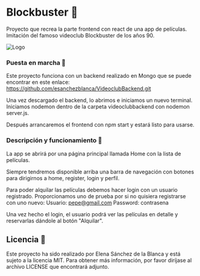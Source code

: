 # Blockbuster :movie_camera:
Proyecto que recrea la parte frontend con react de una app de películas. Imitación del famoso videoclub Blockbuster de los años 90.

![Logo]('./img/blockbusterLogo.jpg')

### Puesta en marcha :wrench:
Este proyecto funciona con un backend realizado en Mongo que se puede encontrar en este enlace:
https://github.com/esanchezblanca/VideoclubBackend.git

Una vez descargado el backend, lo abrimos e iniciamos un nuevo terminal. Iniciamos nodemon dentro de la carpeta videoclubbackend con nodemon server.js.

Después arrancaremos el frontend con npm start y estará listo para usarse.

### Descripción y funcionamiento :hammer:

La app se abrirá por una página principal llamada Home con la lista de películas.

Siempre tendremos disponible arriba una barra de navegación con botones para dirigirnos a home, register, login y perfil.

Para poder alquilar las películas debemos hacer login con un usuario registrado. Proporcionamos uno de prueba por si no quisiera registrarse con uno nuevo:
        Usuario: pepe@gmail.com
        Password: contrasena

Una vez hecho el login, el usuario podrá ver las películas en detalle y reservarlas dándole al botón "Alquilar".

## Licencia :page_with_curl:

Este proyecto ha sido realizado por Elena Sánchez de la Blanca y está sujeto a la licencia MIT. Para obtener más información, por favor diríjase al archivo LICENSE que encontrará adjunto.
